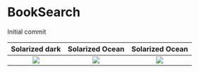 # BookSearch
Initial commit

Solarized dark             |  Solarized Ocean          |   Solarized Ocean         |
:-------------------------:|:-------------------------:|:-------------------------:|
![](https://...Ocean.png)  |  ![](https://...Dark.png) |  ![](https://...Dark.png) |
